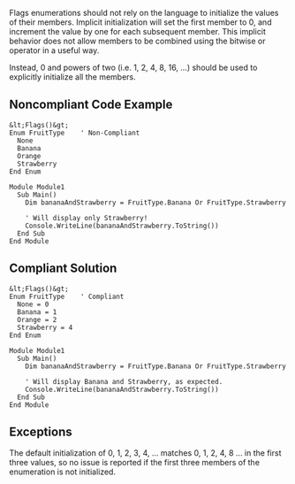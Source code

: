 
Flags enumerations should not rely on the language to initialize the values of their members. Implicit initialization will set the first member to 0, and increment the value by one for each subsequent member. This implicit behavior does not allow members to be combined using the bitwise or operator in a useful way.

Instead, 0 and powers of two (i.e. 1, 2, 4, 8, 16, ...) should be used to explicitly initialize all the members.

## Noncompliant Code Example


    &lt;Flags()&gt;
    Enum FruitType    ' Non-Compliant
      None
      Banana
      Orange
      Strawberry
    End Enum
    
    Module Module1
      Sub Main()
        Dim bananaAndStrawberry = FruitType.Banana Or FruitType.Strawberry
    
        ' Will display only Strawberry!
        Console.WriteLine(bananaAndStrawberry.ToString())
      End Sub
    End Module


## Compliant Solution


    &lt;Flags()&gt;
    Enum FruitType    ' Compliant
      None = 0
      Banana = 1
      Orange = 2
      Strawberry = 4
    End Enum
    
    Module Module1
      Sub Main()
        Dim bananaAndStrawberry = FruitType.Banana Or FruitType.Strawberry
    
        ' Will display Banana and Strawberry, as expected.
        Console.WriteLine(bananaAndStrawberry.ToString())
      End Sub
    End Module


## Exceptions

The default initialization of 0, 1, 2, 3, 4, ... matches 0, 1, 2, 4, 8 ... in the first three values, so no issue is reported if the first three members of the enumeration is not initialized.
